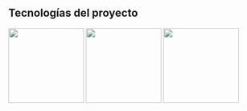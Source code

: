 ## Tecnologías del proyecto








<img src="https://github.com/H0clar/Full-Coffe-Ecommerce/assets/118459488/d9dfe86e-78e6-49d7-9477-689de298484d" width="150" height="150">






<img src="https://github.com/H0clar/Full-Coffe-Ecommerce/assets/118459488/bbd6eb29-df5c-443e-8a10-131abdbef955" width="150" height="150">





<img src="https://github.com/H0clar/Full-Coffe-Ecommerce/assets/118459488/c42b7b3d-1f09-43e8-b958-4d4d6f309290" width="150" height="150">

